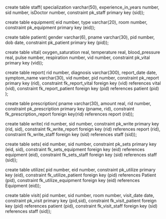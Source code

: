 create table staff(
	specialization varchar(50),
	experience_in_years number,
	sid number,
	isDoctor number,
	constraint pk_staff primary key (sid));

create table equipment(
	eid number,
	type varchar(20),
	room number,
	constraint pk_equipment primary key (eid));

create table patient(
	gender varchar(6),
	pname varchar(30),
	pid number,
	dob date,
	constraint pk_patient primary key (pid));

create table vital(
	oxygen_saturation real,
	temperature real,
	blood_pressure real,
	pulse number,
	respiration number,
	vid number,
	constraint pk_vital primary key (vid));

create table report(
	rid number,
	diagnosis varchar(300),
	report_date date,
	symptom_name varchar(30),
	vid number,
	pid number,
	constraint pk_report primary key (rid),
	constraint fk_report_vital foreign key (vid) references vital (vid),
	constraint fk_report_patient foreign key (pid) references patient (pid)
	);

create table prescription(
	pname varchar(30),
	amount real,
	rid number,
	constraint pk_prescription primary key (pname, rid),
	constraint fk_prescription_report foreign key(rid) references report (rid));

create table write(
	rid number,
	sid number,
	constraint pk_write primary key (rid, sid),
	constraint fk_write_report foreign key (rid) references report (rid),
	constraint fk_write_staff foreign key (sid) references staff (sid));

create table sets(
	eid number,
	sid number,
	constraint pk_sets primary key (eid, sid),
	constraint fk_sets_equipment foreign key (eid) references equipment (eid),
	constraint fk_sets_staff foreign key (sid) references staff (sid));

create table utilize(
	pid number,
	eid number,
	constraint pk_utilize primary key (eid),
	constraint fk_utilize_patient foreign key (pid) references Patient (pid),
	constraint fk_utilize_equipment foreign key (eid) references Equipment (eid));

create table visit(
	pid number,
	sid number,
	room number,
	visit_date date,
	constraint pk_visit primary key (pid,sid),
	constraint fk_visit_patient foreign key (pid) references patient (pid),
	constraint fk_visit_staff foreign key (sid) references staff (sid));
